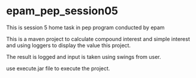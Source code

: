 # epam_pep_session05
This is session 5 home task in pep program conducted by epam

This is a maven project to calculate compound interest and simple interest and using loggers to display the value this project.

The result is logged and input is taken using swings from user.

use execute.jar  file to execute the project.
